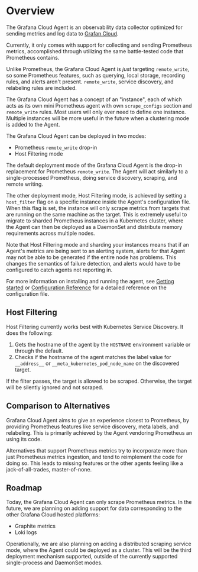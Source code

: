 # Overview

The Grafana Cloud Agent is an observability data collector optimized for sending
metrics and log data to [Grafan Cloud](https://grafana.com/products/cloud).

Currently, it only comes with support for collecting and sending Prometheus
metrics, accomplished through utilizing the same battle-tested code that
Prometheus contains.

Unlike Prometheus, the Grafana Cloud Agent is _just_ targeting `remote_write`,
so some Prometheus features, such as querying, local storage, recording rules,
and alerts aren't present. `remote_write`, service discovery, and relabeling
rules are included.

The Grafana Cloud Agent has a concept of an "instance", each of which acts as
its own mini Prometheus agent with own `scrape_configs` section and
`remote_write` rules. Most users will only ever need to define one instance.
Multiple instances will be more useful in the future when a clustering mode is
added to the Agent.

The Grafana Cloud Agent can be deployed in two modes:

- Prometheus `remote_write` drop-in
- Host Filtering mode

The default deployment mode of the Grafana Cloud Agent is the drop-in
replacement for Prometheus `remote_write`. The Agent will act similarly to a
single-processed Prometheus, doing service discovery, scraping, and remote
writing.

The other deployment mode, Host Filtering mode, is achieved by setting a
`host_filter` flag on a specific instance inside the Agent's configuration file.
When this flag is set, the instance will only scrape metrics from targets that
are running on the same machine as the target. This is extremely useful to
migrate to sharded Prometheus instances in a Kubernetes cluster, where the Agent
can then be deployed as a DaemonSet and distribute memory requirements across
multiple nodes.

Note that Host Filtering mode and sharding your instances means that if an
Agent's metrics are being sent to an alerting system, alerts for that Agent may
not be able to be generated if the entire node has problems. This changes the
semantics of failure detection, and alerts would have to be configured to catch
agents not reporting in.

For more information on installing and running the agent, see
[Getting started](./getting-started.md) or
[Configuration Reference](./configuration-reference.md) for a detailed reference
on the configuration file.

## Host Filtering

Host Filtering currently works best with Kubernetes Service Discovery. It does
the following:

1. Gets the hostname of the agent by the `HOSTNAME` environment variable or
   through the default.
2. Checks if the hostname of the agent matches the label value for `__address__`
   or `__meta_kubernetes_pod_node_name` on the discovered target.

If the filter passes, the target is allowed to be scraped. Otherwise, the target
will be silently ignored and not scraped.

## Comparison to Alternatives

Grafana Cloud Agent aims to give an experience closest to Prometheus, by
providing Prometheus features like service discovery, meta labels, and
relabeling. This is primarily achieved by the Agent vendoring Prometheus an
using its code.

Alternatives that support Prometheus metrics try to incorporate more than just
Prometheus metrics ingestion, and tend to reimplement the code for doing so.
This leads to missing features or the other agents feeling like a
jack-of-all-trades, master-of-none.

## Roadmap

Today, the Grafana Cloud Agent can only scrape Prometheus metrics. In the
future, we are planning on adding support for data corresponding to the other
Grafana Cloud hosted platforms:

- Graphite metrics
- Loki logs

Operationally, we are also planning on adding a distributed scraping service
mode, where the Agent could be deployed as a cluster. This will be the third
deployment mechanism supported, outside of the currently supported
single-process and DaemonSet modes.
